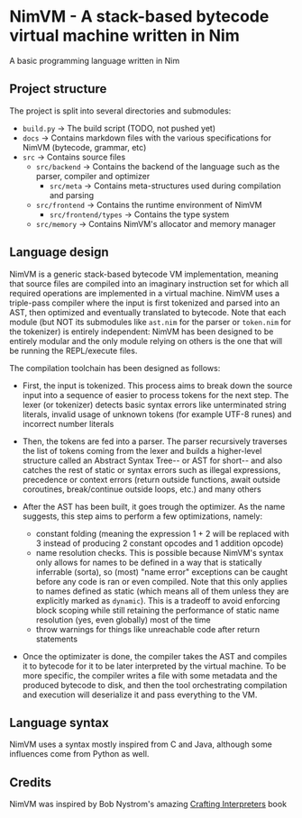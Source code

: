 # NimVM - A stack-based bytecode virtual machine written in Nim
A basic programming language written in Nim

## Project structure

The project is split into several directories and submodules:
- `build.py` -> The build script (TODO, not pushed yet)
- `docs` -> Contains markdown files with the various specifications for NimVM (bytecode, grammar, etc)
- `src` -> Contains source files
  - `src/backend` -> Contains the backend of the language such as the parser, compiler and optimizer
    - `src/meta` -> Contains meta-structures used during compilation and parsing
  - `src/frontend` -> Contains the runtime environment of NimVM
    - `src/frontend/types` -> Contains the type system
  - `src/memory` -> Contains NimVM's allocator and memory manager



## Language design

NimVM is a generic stack-based bytecode VM implementation, meaning that source files are compiled into an
imaginary instruction set for which all required operations are implemented in a virtual machine. NimVM
uses a triple-pass compiler where the input is first tokenized and parsed into an AST, then optimized and
eventually translated to bytecode. Note that each module (but NOT its submodules like `ast.nim` for the parser
or `token.nim` for the tokenizer) is entirely independent: NimVM has been designed to be entirely modular and 
the only module relying on others is the one that will be running the REPL/execute files.

The compilation toolchain has been designed as follows:
- First, the input is tokenized. This process aims to break down the source input into a sequence of easier to
    process tokens for the next step. The lexer (or tokenizer) detects basic syntax errors like unterminated
    string literals, invalid usage of unknown tokens (for example UTF-8 runes) and incorrect number literals
- Then, the tokens are fed into a parser. The parser recursively traverses the list of tokens coming from the lexer
  and builds a higher-level structure called an Abstract Syntax Tree-- or AST for short-- and also catches the rest of
  static or syntax errors such as illegal expressions, precedence or context errors (return outside functions, await outside
  coroutines, break/continue outside loops, etc.) and many others
- After the AST has been built, it goes trough the optimizer. As the name suggests, this step aims to perform a few optimizations,
  namely:
  - constant folding (meaning the expression 1 + 2 will be replaced with 3 instead of producing 2 constant opcodes and 1 addition opcode)
  - name resolution checks. This is possible because NimVM's syntax only allows for names to be defined in a way that
    is statically inferrable (sorta), so (most) "name error" exceptions can be caught before any code is ran or even compiled.
    Note that this only applies to names defined as static (which means all of them unless they are explicitly marked as `dynamic`).
    This is a tradeoff to avoid enforcing block scoping while still retaining the performance of static name resolution (yes, even
    globally) most of the time
  - throw warnings for things like unreachable code after return statements

- Once the optimizater is done, the compiler takes the AST and compiles it to bytecode for it to be later interpreted
  by the virtual machine. To be more specific, the compiler writes a file with some metadata and the produced bytecode
  to disk, and then the tool orchestrating compilation and execution will deserialize it and pass everything to the VM.


## Language syntax

NimVM uses a syntax mostly inspired from C and Java, although some influences come from Python as well.

## Credits

NimVM was inspired by Bob Nystrom's amazing [Crafting Interpreters](https://craftinginterpreters.com) book
